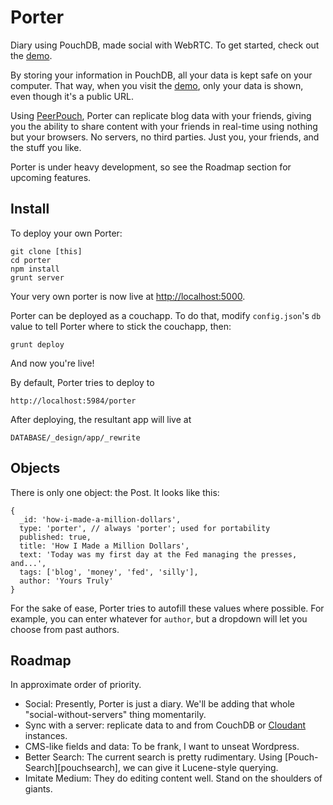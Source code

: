 # Porter

[demo]: http://porter.maxthayer.org
[peerpouch]: derp
[cloudant]: https://cloudant.com

Diary using PouchDB, made social with WebRTC. To get started, check out the [demo][demo].

By storing your information in PouchDB, all your data is kept safe on your computer. That way, when you visit the [demo][demo], only your data is shown, even though it's a public URL.

Using [PeerPouch][peerpouch], Porter can replicate blog data with your friends, giving you the ability to share content with your friends in real-time using nothing but your browsers. No servers, no third parties. Just you, your friends, and the stuff you like.

Porter is under heavy development, so see the Roadmap section for upcoming features.

## Install

To deploy your own Porter:

    git clone [this]
    cd porter
    npm install
    grunt server

Your very own porter is now live at <http://localhost:5000>.

Porter can be deployed as a couchapp. To do that, modify `config.json`'s `db` value to tell Porter where to stick the couchapp, then:

    grunt deploy

And now you're live! 

By default, Porter tries to deploy to

    http://localhost:5984/porter

After deploying, the resultant app will live at

    DATABASE/_design/app/_rewrite

## Objects

There is only one object: the Post. It looks like this:

    {
      _id: 'how-i-made-a-million-dollars',
      type: 'porter', // always 'porter'; used for portability
      published: true,
      title: 'How I Made a Million Dollars',
      text: 'Today was my first day at the Fed managing the presses, and...',
      tags: ['blog', 'money', 'fed', 'silly'],
      author: 'Yours Truly'
    }

For the sake of ease, Porter tries to autofill these values where possible. For example, you can enter whatever for `author`, but a dropdown will let you choose from past authors.

## Roadmap

In approximate order of priority.

* Social: Presently, Porter is just a diary. We'll be adding that whole "social-without-servers" thing momentarily.
* Sync with a server: replicate data to and from CouchDB or [Cloudant][cloudant] instances.
* CMS-like fields and data: To be frank, I want to unseat Wordpress.
* Better Search: The current search is pretty rudimentary. Using [Pouch-Search][pouchsearch], we can give it Lucene-style querying.
* Imitate Medium: They do editing content well. Stand on the shoulders of giants.